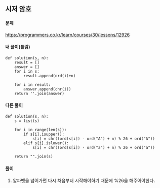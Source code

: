 ## 시저 암호

#### 문제
https://programmers.co.kr/learn/courses/30/lessons/12926

#### 내 풀이(틀림)
``` python3
def solution(s, n):
    result = []
    answer = []
    for i in s:
        result.append(ord(i)+n)

    for i in result:
        answer.append(chr(i))
    return ''.join(answer)
```

#### 다른 풀이
``` python3
def solution(s, n):
    s = list(s)
    
    for i in range(len(s)):
        if s[i].isupper():
            s[i] = chr((ord(s[i]) - ord("A") + n) % 26 + ord("A"))
        elif s[i].islower():
            s[i] = chr((ord(s[i]) - ord("a") + n) % 26 + ord("a"))
    
    return "".join(s)
```

#### 풀이
1. 알파벳을 넘어가면 다시 처음부터 시작해야하기 때문에 %26을 해주어야한다.
